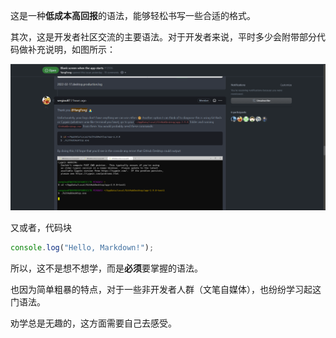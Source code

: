 这是一种**低成本高回报**的语法，能够轻松书写一些合适的格式。

其次，这是开发者社区交流的主要语法。对于开发者来说，平时多少会附带部分代码做补充说明，如图所示：

![](./images/1.png)

又或者，代码块

```js
console.log("Hello, Markdown!");
```

所以，这不是想不想学，而是**必须**要掌握的语法。

也因为简单粗暴的特点，对于一些非开发者人群（文笔自媒体），也纷纷学习起这门语法。

劝学总是无趣的，这方面需要自己去感受。
